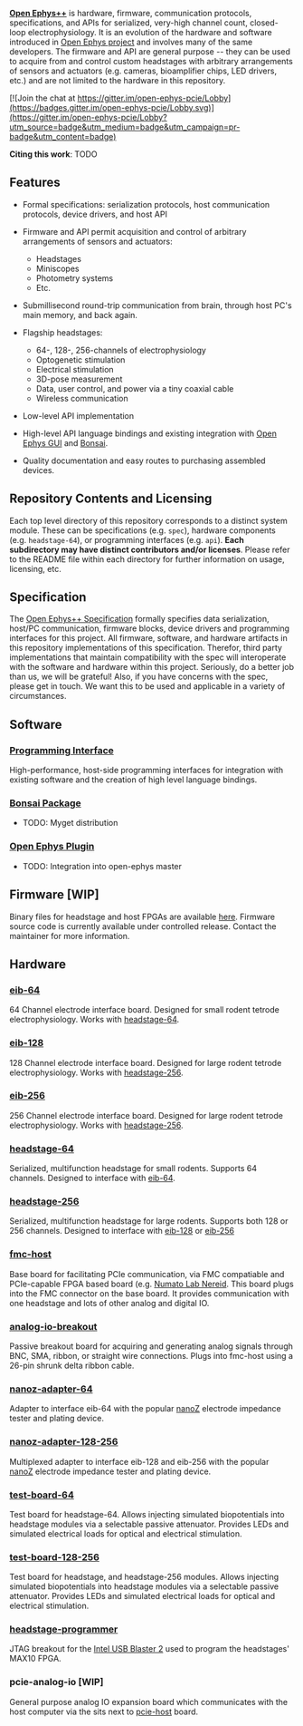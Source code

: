 [__Open Ephys++__](https://jonnew.github.io/open-ephys-pcie/) is hardware,
firmware, communication protocols, specifications, and APIs for serialized,
very-high channel count, closed-loop electrophysiology. It is an evolution of
the hardware and software introduced in [Open Ephys
project](http://www.open-ephys.org/) and involves many of the same developers.
The firmware and API are general purpose -- they can be used to acquire from
and control custom headstages with arbitrary arrangements of sensors and
actuators (e.g. cameras, bioamplifier chips, LED drivers, etc.) and are not
limited to the hardware in this repository.

[![Join the chat at https://gitter.im/open-ephys-pcie/Lobby](https://badges.gitter.im/open-ephys-pcie/Lobby.svg)](https://gitter.im/open-ephys-pcie/Lobby?utm_source=badge&utm_medium=badge&utm_campaign=pr-badge&utm_content=badge)

__Citing this work__: TODO

## Features
- Formal specifications: serialization protocols, host communication protocols,
  device drivers, and host API
- Firmware and API permit acquisition and control of arbitrary arrangements of
  sensors and actuators:

    - Headstages
    - Miniscopes
    - Photometry systems
    - Etc.

- Submillisecond round-trip communication from brain, through host PC's main
  memory, and back again.
- Flagship headstages:

    - 64-, 128-, 256-channels of electrophysiology
    - Optogenetic stimulation
    - Electrical stimulation
    - 3D-pose measurement
    - Data, user control, and power via a tiny coaxial cable
    - Wireless communication

- Low-level API implementation
- High-level API language bindings and existing integration with [Open Ephys
  GUI](http://www.open-ephys.org/gui/) and [Bonsai](http://bonsai-rx.org/).
- Quality documentation and easy routes to purchasing assembled devices.

## Repository Contents and Licensing
Each top level directory of this repository corresponds to a distinct system
module. These can be specifications (e.g. `spec`), hardware components (e.g.
`headstage-64`), or programming interfaces (e.g. `api`). __Each subdirectory
may have distinct contributors and/or licenses__. Please refer to the README
file within each directory for further information on usage, licensing, etc.

## Specification
The [Open Ephys++ Specification](spec/README.md) formally specifies data
serialization, host/PC communication, firmware blocks, device drivers and
programming interfaces for this project. All firmware, software, and hardware
artifacts in this repository implementations of this specification.
Therefor, third party implementations that maintain compatibility with the spec
will interoperate with the software and hardware within this project.
Seriously, do a better job than us, we will be grateful! Also, if you have
concerns with the spec, please get in touch. We want this to be
used and applicable in a variety of circumstances.

## Software

### [Programming Interface](api/README.md)
High-performance, host-side programming interfaces for integration with
existing software and the creation of high level language bindings. 

### [Bonsai Package]()
- TODO: Myget distribution

### [Open Ephys Plugin]()
- TODO: Integration into open-ephys master

## Firmware [WIP]

Binary files for headstage and host FPGAs are available [here](TODO). Firmware
source code is currently available under controlled release. Contact the
maintainer for more information.

## Hardware

### [eib-64](eib-64/README.md)
64 Channel electrode interface board. Designed for small rodent tetrode
electrophysiology. Works with [headstage-64](./headstage-64/README.md).

### [eib-128](eib-128/README.md)
128 Channel electrode interface board. Designed for large rodent tetrode
electrophysiology. Works with [headstage-256](./headstage-256/README.md).

### [eib-256](eib-256/README.md)
256 Channel electrode interface board. Designed for large rodent tetrode
electrophysiology. Works with [headstage-256](./headstage-256/README.md).

### [headstage-64](headstage-64/README.md)
Serialized, multifunction headstage for small rodents. Supports 64 channels.
Designed to interface with [eib-64](./eib-64/README.md).

### [headstage-256](headstage-256/README.md)
Serialized, multifunction headstage for large rodents. Supports both 128 or 256
channels. Designed to interface with [eib-128](./eib-128/README.md) or
[eib-256](./eib-256/README.md)

### [fmc-host](fmc-host/README.md)
Base board for facilitating PCIe communication, via FMC compatiable and
PCIe-capable FPGA based board (e.g. [Numato Lab
Nereid](https://numato.com/product/nereid-kintex-7-pci-express-fpga-development-board).
This board plugs into the FMC connector on the base board. It provides
communication with one headstage and lots of other analog and digital IO.

### [analog-io-breakout](analog-io-breakout/README.md)
Passive breakout board for acquiring and generating analog signals through BNC,
SMA, ribbon, or straight wire connections. Plugs into fmc-host using a 26-pin
shrunk delta ribbon cable.

### [nanoz-adapter-64](./nanoz-adapter-64/README.md)
Adapter to interface eib-64 with the popular
[nanoZ](http://www.white-matter.com/nanoz/) electrode impedance tester and
plating device.

### [nanoz-adapter-128-256](./nanoz-adapter-128-256/README.md)
Multiplexed adapter to interface eib-128 and eib-256 with the popular
[nanoZ](http://www.white-matter.com/nanoz/) electrode impedance tester and
plating device.

### [test-board-64](./test-board-64)
Test board for headstage-64. Allows injecting simulated biopotentials into
headstage modules via a selectable passive attenuator. Provides LEDs and
simulated electrical loads for optical and electrical stimulation.

### [test-board-128-256](./test-board-128-256)
Test board for headstage, and headstage-256 modules. Allows injecting simulated
biopotentials into headstage modules via a selectable passive attenuator.
Provides LEDs and simulated electrical loads for optical and electrical
stimulation.

### [headstage-programmer](headstage-programmer/README.md)
JTAG breakout for the [Intel USB Blaster 2](https://www.digikey.com/short/qqw7hm)
used to program the headstages' MAX10 FPGA.

### pcie-analog-io [WIP]
General purpose analog IO expansion board which communicates with the host
computer via the  sits next to [pcie-host]() board.
